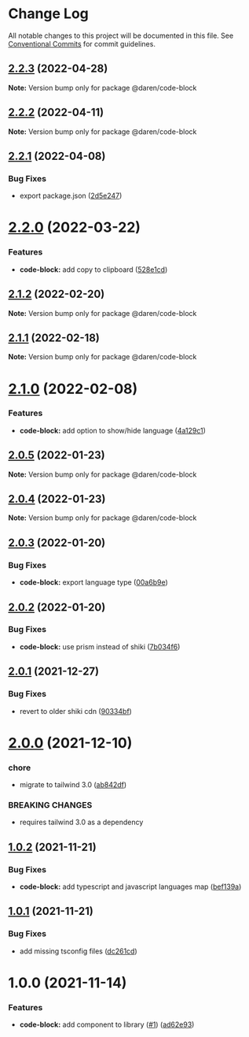 # Change Log

All notable changes to this project will be documented in this file.
See [Conventional Commits](https://conventionalcommits.org) for commit guidelines.

## [2.2.3](https://github.com/darenmalfait/darenui/compare/@daren/code-block@2.2.2...@daren/code-block@2.2.3) (2022-04-28)

**Note:** Version bump only for package @daren/code-block





## [2.2.2](https://github.com/darenmalfait/darenui/compare/@daren/code-block@2.2.1...@daren/code-block@2.2.2) (2022-04-11)

**Note:** Version bump only for package @daren/code-block





## [2.2.1](https://github.com/darenmalfait/darenui/compare/@daren/code-block@2.2.0...@daren/code-block@2.2.1) (2022-04-08)


### Bug Fixes

* export package.json ([2d5e247](https://github.com/darenmalfait/darenui/commit/2d5e24797a289b7507666bf67d954fc93be33d8f))





# [2.2.0](https://github.com/darenmalfait/darenui/compare/@daren/code-block@2.1.2...@daren/code-block@2.2.0) (2022-03-22)


### Features

* **code-block:** add copy to clipboard ([528e1cd](https://github.com/darenmalfait/darenui/commit/528e1cd08252101b789c877c95e6ae9b5eb44312))





## [2.1.2](https://github.com/darenmalfait/darenui/compare/@daren/code-block@2.1.1...@daren/code-block@2.1.2) (2022-02-20)

**Note:** Version bump only for package @daren/code-block





## [2.1.1](https://github.com/darenmalfait/darenui/compare/@daren/code-block@2.1.0...@daren/code-block@2.1.1) (2022-02-18)

**Note:** Version bump only for package @daren/code-block





# [2.1.0](https://github.com/darenmalfait/darenui/compare/@daren/code-block@2.0.5...@daren/code-block@2.1.0) (2022-02-08)


### Features

* **code-block:** add option to show/hide language ([4a129c1](https://github.com/darenmalfait/darenui/commit/4a129c1e08650d1b545ff3ad648a286b9e889092))





## [2.0.5](https://github.com/darenmalfait/darenui/compare/@daren/code-block@2.0.4...@daren/code-block@2.0.5) (2022-01-23)

**Note:** Version bump only for package @daren/code-block





## [2.0.4](https://github.com/darenmalfait/darenui/compare/@daren/code-block@2.0.3...@daren/code-block@2.0.4) (2022-01-23)

**Note:** Version bump only for package @daren/code-block





## [2.0.3](https://github.com/darenmalfait/darenui/compare/@daren/code-block@2.0.2...@daren/code-block@2.0.3) (2022-01-20)


### Bug Fixes

* **code-block:** export language type ([00a6b9e](https://github.com/darenmalfait/darenui/commit/00a6b9ef0da819189a988c6751ec093857975be8))





## [2.0.2](https://github.com/darenmalfait/darenui/compare/@daren/code-block@2.0.1...@daren/code-block@2.0.2) (2022-01-20)


### Bug Fixes

* **code-block:** use prism instead of shiki ([7b034f6](https://github.com/darenmalfait/darenui/commit/7b034f66b04fa2caaa482d3a2d6357d02b78fac2))





## [2.0.1](https://github.com/darenmalfait/darenui/compare/@daren/code-block@2.0.0...@daren/code-block@2.0.1) (2021-12-27)


### Bug Fixes

* revert to older shiki cdn ([90334bf](https://github.com/darenmalfait/darenui/commit/90334bf12a5941c3d0c6241aae6e83e1d8a54e26))





# [2.0.0](https://github.com/darenmalfait/darenui/compare/@daren/code-block@1.0.2...@daren/code-block@2.0.0) (2021-12-10)


### chore

* migrate to tailwind 3.0 ([ab842df](https://github.com/darenmalfait/darenui/commit/ab842df739006b9c060511c2d90b7a77852fa164))


### BREAKING CHANGES

* requires tailwind 3.0 as a dependency





## [1.0.2](https://github.com/darenmalfait/darenui/compare/@daren/code-block@1.0.1...@daren/code-block@1.0.2) (2021-11-21)


### Bug Fixes

* **code-block:** add typescript and javascript languages map ([bef139a](https://github.com/darenmalfait/darenui/commit/bef139ab8dd9d29a75bdc9333bbaa0a9b06c3766))





## [1.0.1](https://github.com/darenmalfait/darenui/compare/@daren/code-block@1.0.0...@daren/code-block@1.0.1) (2021-11-21)


### Bug Fixes

* add missing tsconfig files ([dc261cd](https://github.com/darenmalfait/darenui/commit/dc261cd43826a58e0418185c17838c9723773bb2))





# 1.0.0 (2021-11-14)


### Features

* **code-block:** add component to library ([#1](https://github.com/darenmalfait/darenui/issues/1)) ([ad62e93](https://github.com/darenmalfait/darenui/commit/ad62e93fe56ac351eee6e5df2f82fd78428a57da))
